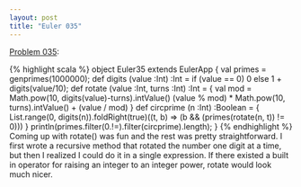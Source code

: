 ```yaml
---
layout: post
title: "Euler 035"
---
```


[Problem 035]\:

{% highlight scala %}
object Euler35 extends EulerApp {
  val primes = genprimes(1000000);
  def digits (value :Int) :Int = if (value == 0) 0 else 1 + digits(value/10);
  def rotate (value :Int, turns :Int) :Int = {
    val mod = Math.pow(10, digits(value)-turns).intValue()
    (value % mod) * Math.pow(10, turns).intValue() + (value / mod)
  }
  def circprime (n :Int) :Boolean = {
    List.range(0, digits(n)).foldRight(true)((t, b) => (b && (primes(rotate(n, t)) != 0)))
  }
  println(primes.filter(0.!=).filter(circprime).length);
}
{% endhighlight %}
Coming up with rotate() was fun and the rest was pretty straightforward. I first wrote a recursive method that rotated the number one digit at a time, but then I realized I could do it in a single expression. If there existed a built in operator for raising an integer to an integer power, rotate would look much nicer.



[Problem 035]: http://projecteuler.net/index.php?section=problems&id=35
